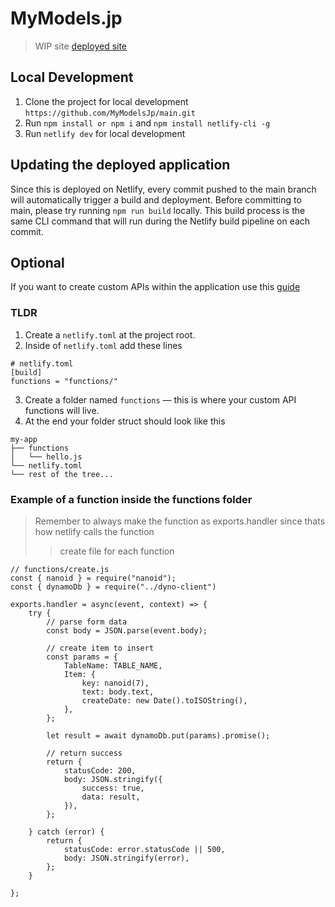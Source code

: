 # MyModels.jp
> WIP site
> [deployed site](https://www.mymodels.jp/)

## Local Development

 1. Clone the project for local development `https://github.com/MyModelsJp/main.git`
 2. Run `npm install or npm i` and `npm install netlify-cli -g`
 3. Run `netlify dev` for local development

## Updating the deployed application
Since this is deployed on Netlify, every commit pushed to the main branch will automatically trigger a build and deployment. 
Before committing to main, please try running `npm run build` locally. This build process is the same CLI command that will run during the Netlify build pipeline on each commit.

## Optional
If you want to create custom APIs within the application use this [guide](https://dev.to/thisdotmedia/build-your-backend-with-netlify-functions-in-20-minutes-2gc4)

### TLDR

 1. Create a `netlify.toml` at the project root.
 2. Inside of `netlify.toml` add these lines
 ```
 # netlify.toml
 [build]
 functions = "functions/"
```
3. Create a folder named `functions` — this is where your custom API functions will live.
4. At the end your folder struct should look like this

```
my-app
├── functions
│   └── hello.js
└── netlify.toml
└── rest of the tree...
```

### Example of a function inside the functions folder

> Remember to always make the function as exports.handler since thats how netlify calls the function
> > create file for each function

```
// functions/create.js
const { nanoid } = require("nanoid");
const { dynamoDb } = require("../dyno-client")

exports.handler = async(event, context) => {
    try {
        // parse form data
        const body = JSON.parse(event.body);

        // create item to insert
        const params = {
            TableName: TABLE_NAME,
            Item: {
                key: nanoid(7),
                text: body.text,
                createDate: new Date().toISOString(),
            },
        };

        let result = await dynamoDb.put(params).promise();

        // return success
        return {
            statusCode: 200,
            body: JSON.stringify({
                success: true,
                data: result,
            }),
        };

    } catch (error) {
        return {
            statusCode: error.statusCode || 500,
            body: JSON.stringify(error),
        };
    }

};
```
